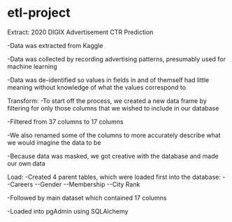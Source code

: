 # etl-project

Extract: 2020 DIGIX Advertisement CTR Prediction

-Data was extracted from Kaggle 

-Data was collected by recording advertising patterns, presumably used for machine learning

-Data was de-identified so values in fields in and of themself had little meaning without knowledge of what the values correspond to

Transform:
-To start off the process, we created a new data frame by filtering for only those columns that we wished to include in our database

-Filtered from 37 columns to 17 columns

-We also renamed some of the columns to more accurately describe what we would imagine the data to be

-Because data was masked, we got creative with the database and made our own data 

Load:
-Created 4 parent tables, which were loaded first into the database:
--Careers
--Gender
--Membership
--City Rank

-Followed by main dataset which contained 17 columns

-Loaded into pgAdmin using SQLAlchemy
